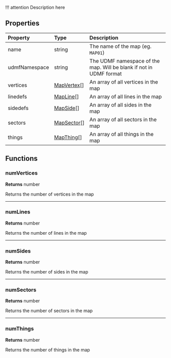!!! attention
    Description here

## Properties

| Property | Type | Description |
|:---------|:-----|:------------|
<prop>name</prop>          | <type>string</type> | The name of the map (eg. `MAP01`)
<prop>udmfNamespace</prop> | <type>string</type> | The UDMF namespace of the map. Will be blank if not in UDMF format
<prop>vertices</prop>      | <type>[MapVertex](MapVertex.md)\[\]</type> | An array of all vertices in the map
<prop>linedefs</prop>      | <type>[MapLine](MapLine.md)\[\]</type> | An array of all lines in the map
<prop>sidedefs</prop>      | <type>[MapSide](MapSide.md)\[\]</type> | An array of all sides in the map
<prop>sectors</prop>       | <type>[MapSector](MapSector.md)\[\]</type> | An array of all sectors in the map
<prop>things</prop>        | <type>[MapThing](MapThing.md)\[\]</type> | An array of all things in the map

## Functions

### numVertices

**Returns** <type>number</type>

Returns the number of vertices in the map

---
### numLines

**Returns** <type>number</type>

Returns the number of lines in the map

---
### numSides

**Returns** <type>number</type>

Returns the number of sides in the map

---
### numSectors

**Returns** <type>number</type>

Returns the number of sectors in the map

---
### numThings

**Returns** <type>number</type>

Returns the number of things in the map
